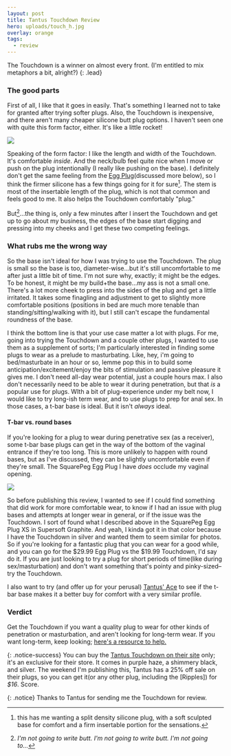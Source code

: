 ```yaml
---
layout: post
title: Tantus Touchdown Review
hero: uploads/touch_h.jpg
overlay: orange
tags:
  - review
---
```


The Touchdown is a winner on almost every front. (I'm entitled to mix metaphors a bit, alright?)
{: .lead}

<!--break-->

### The good parts
First of all, I like that it goes in easily. That's something I learned not to take for granted after trying softer plugs. Also, the Touchdown is inexpensive, and there aren't many cheaper silicone butt plug options. I haven't seen one with quite this form factor, either. It's like a little rocket!

![]({{site.baseurl}}/uploads/td_s.jpg)

Speaking of the form factor: I like the length and width of the Touchdown. It's comfortable *inside*. And the neck/bulb feel quite nice when I move or push on the plug intentionally (I really like pushing on the base). I definitely don't get the same feeling from the [Egg Plug](https://www.squarepegtoys.com/shop/egg-plug/)(discussed more below), so I think the firmer silicone has a few things going for it for sure[^2]. The stem is most of the insertable length of the plug, which is not that common and feels good to me. It also helps the Touchdown comfortably "plug."

But[^1]...the thing is, only a few minutes after I insert the Touchdown and get up to go about my business, the edges of the base start digging and pressing into my cheeks and I get these two competing feelings. 

### What rubs me the wrong way
So the base isn't ideal for how I was trying to use the Touchdown. The plug is small so the base is too, diameter-wise...but it's still uncomfortable to me after just a little bit of time. I'm not sure why, exactly; it might be the edges. To be honest, it might be my build+the base...my ass is not a small one. There's a lot more cheek to press into the sides of the plug and get a little irritated. It takes some finagling and adjustment to get to slightly more comfortable positions (positions in bed are much more tenable than standing/sitting/walking with it), but I still can't escape the fundamental roundness of the base.

I think the bottom line is that your use case matter a lot with plugs. For me, going into trying the Touchdown and a couple other plugs, I wanted to use them as a supplement of sorts; I'm particularly interested in finding some plugs to wear as a prelude to masturbating. Like, hey, i'm going to bed/masturbate in an hour or so, lemme pop this in to build some anticipation/excitement/enjoy the bits of stimulation and passive pleasure it gives me. I don't need all-day wear potential, just a couple hours max. I also don't necessarily need to be able to wear it during penetration, but that *is* a popular use for plugs. WIth a bit of plug-experience under my belt now, I would like to try long-ish term wear, and to use plugs to prep for anal sex. In those cases, a t-bar base is ideal. But it isn't *always* ideal.

#### T-bar vs. round bases
If you're looking for a plug to wear during penetrative sex (as a receiver), some t-bar base plugs can get in the way of the bottom of the vaginal entrance if they're too long. This is more unlikely to happen with round bases, but as I've discussed, they can be slightly uncomfortable even if they're small. The SquarePeg Egg Plug I have *does* occlude my vaginal opening.

![]({{site.baseurl}}/uploads/td_ep_s.jpg)

So before publishing this review, I wanted to see if I could find something that did work for more comfortable wear, to know if I had an issue with plug bases and attempts at longer wear in general, or if the issue was the Touchdown. I sort of found what I described above in the SquarePeg Egg Plug XS in Supersoft Graphite. And yeah, I kinda got it in that color because I have the Touchdown in silver and wanted them to seem similar for photos. So if you're looking for a fantastic plug that you can wear for a good while, and you can go for the $29.99 Egg Plug vs the $19.99 Touchdown, I'd say do it. If you are just looking to try a plug for short periods of time(like during sex/masturbation) and don't want something that's pointy and pinky-sized–try the Touchdown.

I also want to try (and offer up for your perusal) [Tantus' Ace](https://www.tantusinc.com/collections/plugs/products/ace-small?rfsn=1509054.ecb2e1) to see if the t-bar base makes it a better buy for comfort with a very similar profile.


### Verdict
Get the Touchdown if you want a quality plug to wear for other kinds of penetration or masturbation, and aren't looking for long-term wear. If you want long-term, keep looking; [here's a resource to help.](https://squirrelmunkwrites.wordpress.com/2017/12/30/general-butt-plug-recommendations/)

{: .notice-success}
You can buy the [Tantus Touchdown on their site](https://www.tantusinc.com/collections/plugs/products/touchdown?rfsn=1509054.ecb2e1) only; it's an  exclusive for their store. It comes in purple haze, a shimmery black, and silver. The weekend I'm publishing this, Tantus has a 25% off sale on their plugs, so you can get it(or any other plug, including the [Ripples]) for *$16*. Score.

{: .notice}
Thanks to Tantus for sending me the Touchdown for review.

[^1]: *I'm not going to write butt. I'm not going to write butt. I'm not going to...*
[^2]: this has me wanting a split density silicone plug, with a soft sculpted base for comfort and a firm insertable portion for the sensations.